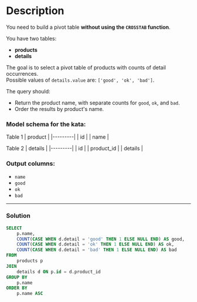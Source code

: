 # Description  
You need to build a pivot table **without using the `CROSSTAB` function**.  

You have two tables:  

- **products**  
- **details**  

The goal is to select a pivot table of products with counts of detail occurrences.  
Possible values of `details.value` are: `['good', 'ok', 'bad']`.  

The query should:  
- Return the product name, with separate counts for `good`, `ok`, and `bad`.  
- Order the results by product's name.  

### Model schema for the kata:  

Table 1
| product |
|---------|
| id |
| name |

Table 2
| details |
|---------|
| id |
| product_id |
| details |

### Output columns:  

- `name`  
- `good`  
- `ok`  
- `bad`  

---

### Solution  

```sql
SELECT
    p.name,
    COUNT(CASE WHEN d.detail = 'good' THEN 1 ELSE NULL END) AS good,
    COUNT(CASE WHEN d.detail = 'ok' THEN 1 ELSE NULL END) AS ok,
    COUNT(CASE WHEN d.detail = 'bad' THEN 1 ELSE NULL END) AS bad
FROM
    products p
JOIN
    details d ON p.id = d.product_id
GROUP BY
    p.name
ORDER BY
    p.name ASC
```
